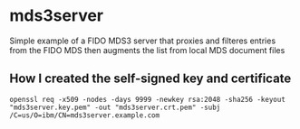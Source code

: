# mds3server
Simple example of a FIDO MDS3 server that proxies and filteres entries from the FIDO MDS then augments the list from local MDS document files


## How I created the self-signed key and certificate
```
openssl req -x509 -nodes -days 9999 -newkey rsa:2048 -sha256 -keyout "mds3server.key.pem" -out "mds3server.crt.pem" -subj /C=us/O=ibm/CN=mds3server.example.com
```
